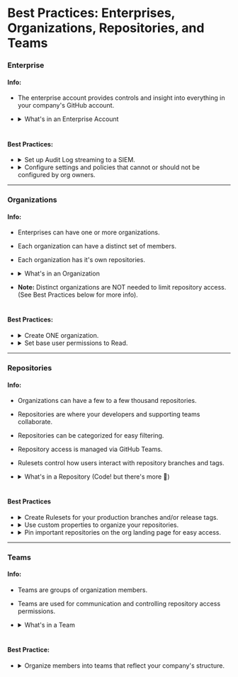 # Best Practices: Enterprises, Organizations, Repositories, and Teams

### Enterprise

#### Info:
- The enterprise account provides controls and insight into everything in your company's GitHub account.
- <details>
  <summary>What's in an Enterprise Account</summary>
  <br>
  
  - Organizations
  - Policies and Settings for all organizations
  - Security insights for customers using Advanced Security
  - GitHub Connect (connects Server instances to Cloud instances for customers using GitHub Enterprise Server in addition to GitHub Enterprise Cloud)
  - Audit Log
  - GitHub Compliance documentation
  
  <br>
  </details>


# <Line>

#### Best Practices:

- <details>
  <summary>Set up Audit Log streaming to a SIEM.</summary>
  <br>
  
  - _Rationale:_
    - The GitHub Audit Log allows you to view user activity, including Git activity.
    - Audit Log streaming allows you to:
      - track user activity over time.
      - retain your audit log beyond the 3-6 months it is available from GitHub.
      - set alerts for certain activities.

  <br>
  </details>

- <details>
  <summary>Configure settings and policies that cannot or should not be configured by org owners.</summary>
  <br>
  
  - _Rationale:_
    - Some policies must be configured at the enterprise level.
      - Examples:
        - Actions Workflow Permissions (default to Read on the enterprise).
        - Copilot Access Permissions (Note: Copilot licenses are assigned at the org level, but org level access must be granted at the enterprise level).

  <br>
  </details>

----

### Organizations

#### Info:
- Enterprises can have one or more organizations.
- Each organization can have a distinct set of members.
- Each organization has it's own repositories.
- <details>
  <summary>What's in an Organization</summary>
  <br>

  - Repositories
  - Copilot access
  - Projects
  - Packages
  - Discussions
  - Teams
  - Security & org level insights
  - Audit Log

  <br>
  </details>

- **Note:** Distinct organizations are NOT needed to limit repository access. (See Best Practices below for more info).

# <Line>

#### Best Practices:

- <details>
  <summary>Create ONE organization.</summary>
  <br>

  - <details>
    <summary>Why create only one organization?</summary>
    <br>
  
    - _Rationale:_
      - SCIM is only available at the organization level.
        - Using SCIM across multiple organizations requires unique SSO & SCIM configurations on each organization.
      - Individual organizations are intended for users who work together, i.e., whole engineering teams and their cross functional counterparts.
      - Access to and permissions on repositories are managed with base member permissions and GitHub Teams.

     <br>
    </details>

  - <details>
    <summary>When does it make sense to create more than one organization?</summary>
    <br>
  
    - Two main uses cases:
      - Companies with distinct business entitities who's engineering teams operate indepently.
        - Example:
          - Company A acquires Company B.
          - Each company has a unique product line and different engineerint teams.
          - The engineering teams rarely interact or work together on the same project.
          - Deploys are separate.
      - Companies with divisions/departments that operate independently.
        - Example:
          - Company A has an engineering team that works on their primary product.
          - They also have a small R&D team that works on highly sensitive code.
          - The two teams rarely interact or work together on the same project.
          - None of the R&D conversations should ever be visible to the engineering team or their cross functional counterparts.
       
    <br>

    - _Note:_ If there were an occasion for subsidiaries or departments to collaborate, one of the organizations can create internal repositories. (See the Repositories section for more info).
  
    <br>
    </details>

  <br>
  </details>

- <details>
  <summary>Set base user permissions to Read.</summary>
  <br>

  - <details>
    <summary>Why set permissions to Read?</summary>
    <br>
  
    - _Rationale:_
      - Providing Read access to your repositories facilitates learning and development.
        - Developers tend to be curious and learn from each other. Fostering this curiousity and learning leads to a stronger dev team, with multiple devs capable of taking on and troubleshooting multiple different types of projects.

    <br>
    </details>

  - <details>
    <summary>When should base user permissions be set to No Permissions.</summary>
    <br>
 
    - If your organization includes some repositories that are particularly sensitive and should not be viewed by all devs, you can set the base permissions to No Permissions. This will ensure that no one has read access to some repositories unless explicitly granted that access.
 
    <br>
    </details>

  <br>
  </details>

----

### Repositories

#### Info:
- Organizations can have a few to a few thousand repositories.
- Repositories are where your developers and supporting teams collaborate.
- Repositories can be categorized for easy filtering.
- Repository access is managed via GitHub Teams.
- Rulesets control how users interact with repository branches and tags.
- <details>
  <summary>What's in a Repository (Code! but there's more 🙂)</summary>
  <br>
  
  - Code
  - Markdown
  - Pull Requests
  - Issues & Projects (project management)
  - Wikis
  - Actions (CI/CD)
  - GitHub Advanced Security tooling
  - Repo insights

  <br>
  </details>

# <Line>

#### Best Practices

- <details>
  <summary>Create Rulesets for your production branches and/or release tags.</summary>
  <br>
  
  - _Rationale:_
    - Rulesets protect your branches and tags from unexpected changes.
    - Example rules:
      - Require pull requests before code is merged to a production branch.
      - Require Codeowner review.
      - Prevent deletions.
    - Optionally create rulesets for other branches.

  <br>
  </details>

- <details>
  <summary>Use custom properties to organize your repositories.</summary>
  <br>

  - _Rationale:_
    - Many companies have hundred or thousands of repositories that contain things like monorepos, microservices, internal tooling, documentation, customer facing tools, backfill scripts, and forks of open source tools.
    - Finding specific repositories can become unwieldy and it's not always feasible to implement strict naming conventions for repositories.
    - Categorizing repositories makes it much easier to find and manage reposotiries over time.
    - Custom properties are the best way to categorize repositories in GitHub.
    - Examples: Use repo categories to identify
      - repositiries that contain internal tooling and the type of tooling.
      - microservices for particular projects or product lines.
      - teams repsonsible for monitoring deploys.

  <br>
  </details>

- <details>
  <summary>Pin important repositories on the org landing page for easy access.</summary>
  <br>

  - _Rationale:_
    - Many companies have repos that are very active. Pin these to the organization landing page so that everyone, especially new developers, can find them easily.
  
  <br>
  </details>

----

### Teams

#### Info:
- Teams are groups of organization members.
- Teams are used for communication and controlling repository access permissions.
- <details>
  <summary>What's in a Team</summary>
  <br>

  - Members
  - Repository access controls
  - Project access controls
  - Organization role controls

  <br>
  </details>

# <Line>

#### Best Practice: 

- <details>
  <summary>Organize members into teams that reflect your company's structure.</summary>
  <br>

  - _Rationale:_
    - Teams are used for managing repository access, but they are also used for communication and can be used to filter repositories and security alerts (for customers using Advanced Security).
    - Given this, it is important to have teams that reflect your company or engineering team's structure.
    - **Note:** In addition to teams that reflect your comapny structure, you can also create teams that are just for permissions.
      - Example:
        - Your engineering group has a dev team called, "DevTeam1," that includes a team lead, four develoeprs, a QA engineer, and a scrum leader.
        - The team lead should have admin permissions on three repository, but everyone else should only have read or write permissions on those repositories.
        - Create a GitHub team for DevTeam1 that can be used for communication. Assign repos and give the team Read access.
        - Create another GitHub team for the developers on DevTeam1. Assign repos and give the devs Write access.
        - Finally, create one more GitHub team for the team lead. Assign repos and give them Admin access.

  <br>
  </details>

